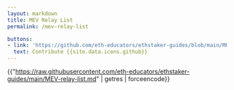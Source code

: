 ```yaml
---
layout: markdown
title: MEV Relay List
permalink: /mev-relay-list

buttons:
- link: 'https://github.com/eth-educators/ethstaker-guides/blob/main/MEV-relay-list.md'
  text: Contribute {{site.data.icons.github}}
---
```



{{"https://raw.githubusercontent.com/eth-educators/ethstaker-guides/main/MEV-relay-list.md" | getres | forceencode}}
